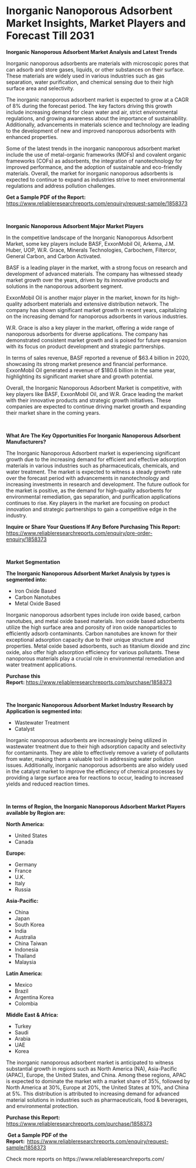 <p><h1>Inorganic Nanoporous Adsorbent Market Insights, Market Players and Forecast Till 2031</h1></p><p><strong>Inorganic Nanoporous Adsorbent Market Analysis and Latest Trends</strong></p>
<p><p>Inorganic nanoporous adsorbents are materials with microscopic pores that can adsorb and store gases, liquids, or other substances on their surface. These materials are widely used in various industries such as gas separation, water purification, and chemical sensing due to their high surface area and selectivity.</p><p>The inorganic nanoporous adsorbent market is expected to grow at a CAGR of 8% during the forecast period. The key factors driving this growth include increasing demand for clean water and air, strict environmental regulations, and growing awareness about the importance of sustainability. Additionally, advancements in materials science and technology are leading to the development of new and improved nanoporous adsorbents with enhanced properties.</p><p>Some of the latest trends in the inorganic nanoporous adsorbent market include the use of metal-organic frameworks (MOFs) and covalent organic frameworks (COFs) as adsorbents, the integration of nanotechnology for improved performance, and the adoption of sustainable and eco-friendly materials. Overall, the market for inorganic nanoporous adsorbents is expected to continue to expand as industries strive to meet environmental regulations and address pollution challenges.</p></p>
<p><strong>Get a Sample PDF of the Report:&nbsp;</strong> <a href="https://www.reliableresearchreports.com/enquiry/request-sample/1858373">https://www.reliableresearchreports.com/enquiry/request-sample/1858373</a></p>
<p>&nbsp;</p>
<p><strong>Inorganic Nanoporous Adsorbent Major Market Players</strong></p>
<p><p>In the competitive landscape of the Inorganic Nanoporous Adsorbent Market, some key players include BASF, ExxonMobil Oil, Arkema, J.M. Huber, UOP, W.R. Grace, Minerals Technologies, Carbochem, Filtercor, General Carbon, and Carbon Activated.</p><p>BASF is a leading player in the market, with a strong focus on research and development of advanced materials. The company has witnessed steady market growth over the years, driven by its innovative products and solutions in the nanoporous adsorbent segment.</p><p>ExxonMobil Oil is another major player in the market, known for its high-quality adsorbent materials and extensive distribution network. The company has shown significant market growth in recent years, capitalizing on the increasing demand for nanoporous adsorbents in various industries.</p><p>W.R. Grace is also a key player in the market, offering a wide range of nanoporous adsorbents for diverse applications. The company has demonstrated consistent market growth and is poised for future expansion with its focus on product development and strategic partnerships.</p><p>In terms of sales revenue, BASF reported a revenue of $63.4 billion in 2020, showcasing its strong market presence and financial performance. ExxonMobil Oil generated a revenue of $180.6 billion in the same year, highlighting its significant market share and growth potential.</p><p>Overall, the Inorganic Nanoporous Adsorbent Market is competitive, with key players like BASF, ExxonMobil Oil, and W.R. Grace leading the market with their innovative products and strategic growth initiatives. These companies are expected to continue driving market growth and expanding their market share in the coming years.</p></p>
<p>&nbsp;</p>
<p><strong>What Are The Key Opportunities For Inorganic Nanoporous Adsorbent Manufacturers?</strong></p>
<p><p>The Inorganic Nanoporous Adsorbent market is experiencing significant growth due to the increasing demand for efficient and effective adsorption materials in various industries such as pharmaceuticals, chemicals, and water treatment. The market is expected to witness a steady growth rate over the forecast period with advancements in nanotechnology and increasing investments in research and development. The future outlook for the market is positive, as the demand for high-quality adsorbents for environmental remediation, gas separation, and purification applications continues to rise. Key players in the market are focusing on product innovation and strategic partnerships to gain a competitive edge in the industry.</p></p>
<p><strong>Inquire or Share Your Questions If Any Before Purchasing This Report:</strong> <a href="https://www.reliableresearchreports.com/enquiry/pre-order-enquiry/1858373">https://www.reliableresearchreports.com/enquiry/pre-order-enquiry/1858373</a></p>
<p>&nbsp;</p>
<p><strong>Market Segmentation</strong></p>
<p><strong>The Inorganic Nanoporous Adsorbent Market Analysis by types is segmented into:</strong></p>
<p><ul><li>Iron Oxide Based</li><li>Carbon Nanotubes</li><li>Metal Oxide Based</li></ul></p>
<p><p>Inorganic nanoporous adsorbent types include iron oxide based, carbon nanotubes, and metal oxide based materials. Iron oxide based adsorbents utilize the high surface area and porosity of iron oxide nanoparticles to efficiently adsorb contaminants. Carbon nanotubes are known for their exceptional adsorption capacity due to their unique structure and properties. Metal oxide based adsorbents, such as titanium dioxide and zinc oxide, also offer high adsorption efficiency for various pollutants. These nanoporous materials play a crucial role in environmental remediation and water treatment applications.</p></p>
<p><strong>Purchase this Report:&nbsp;</strong><a href="https://www.reliableresearchreports.com/purchase/1858373">https://www.reliableresearchreports.com/purchase/1858373</a></p>
<p>&nbsp;</p>
<p><strong>The Inorganic Nanoporous Adsorbent Market Industry Research by Application is segmented into:</strong></p>
<p><ul><li>Wastewater Treatment</li><li>Catalyst</li></ul></p>
<p><p>Inorganic nanoporous adsorbents are increasingly being utilized in wastewater treatment due to their high adsorption capacity and selectivity for contaminants. They are able to effectively remove a variety of pollutants from water, making them a valuable tool in addressing water pollution issues. Additionally, inorganic nanoporous adsorbents are also widely used in the catalyst market to improve the efficiency of chemical processes by providing a large surface area for reactions to occur, leading to increased yields and reduced reaction times.</p></p>
<p>&nbsp;</p>
<p><strong>In terms of Region, the Inorganic Nanoporous Adsorbent Market Players available by Region are:</strong></p>
<p>
    <p> <strong> North America: </strong>
        <ul>
            <li>United States</li>
            <li>Canada</li>
        </ul>
        </p> 
    <p> <strong> Europe: </strong>
        <ul>
            <li>Germany</li>
            <li>France</li>
            <li>U.K.</li>
            <li>Italy</li>
            <li>Russia</li>
        </ul>
        </p> 
    <p> <strong> Asia-Pacific: </strong>
        <ul>
            <li>China</li>
            <li>Japan</li>
            <li>South Korea</li>
            <li>India</li>
            <li>Australia</li>
            <li>China Taiwan</li>
            <li>Indonesia</li>
            <li>Thailand</li>
            <li>Malaysia</li>
        </ul>
        </p> 
    <p> <strong> Latin America: </strong>
        <ul>
            <li>Mexico</li>
            <li>Brazil</li>
            <li>Argentina Korea</li>
            <li>Colombia</li>
        </ul>
        </p> 
    <p> <strong> Middle East & Africa: </strong>
        <ul>
            <li>Turkey</li>
            <li>Saudi</li>
            <li>Arabia</li>
            <li>UAE</li>
            <li>Korea</li>
        </ul>
    </p>
    </p>
<p><p>The inorganic nanoporous adsorbent market is anticipated to witness substantial growth in regions such as North America (NA), Asia-Pacific (APAC), Europe, the United States, and China. Among these regions, APAC is expected to dominate the market with a market share of 35%, followed by North America at 30%, Europe at 20%, the United States at 10%, and China at 5%. This distribution is attributed to increasing demand for advanced material solutions in industries such as pharmaceuticals, food & beverages, and environmental protection.</p></p>
<p><strong>Purchase this Report: </strong><a href="https://www.reliableresearchreports.com/purchase/1858373">https://www.reliableresearchreports.com/purchase/1858373</a></p>
<p>&nbsp;<strong>Get a Sample PDF of the Report:&nbsp;&nbsp;</strong><a href="https://www.reliableresearchreports.com/enquiry/request-sample/1858373">https://www.reliableresearchreports.com/enquiry/request-sample/1858373</a></p>
<p><strong></strong></p>
<p>Check more reports on https://www.reliableresearchreports.com/</p>